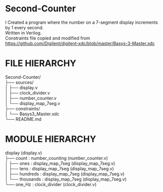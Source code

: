 # Second-Counter
I Created a program where the number on a 7-segment display increments by 1 every second.  
Written in Verilog.  
Constraints file copied and modified from https://github.com/Digilent/digilent-xdc/blob/master/Basys-3-Master.xdc  

# FILE HIERARCHY

Second-Counter/  
├── sources/  
│   ├── display.v  
│   ├── clock_divider.v  
│   ├── number_counter.v  
│   └── display_map_7seg.v  
├── constraints/  
│   └── Basys3_Master.xdc  
└── README.md  

#   MODULE HIERARCHY  

display (display.v)  
├── count : number_counting (number_counter.v)  
│   ├── ones : display_map_7seg (display_map_7seg.v)  
│   ├── tens : display_map_7seg (display_map_7seg.v)  
│   ├── hundreds : display_map_7seg (display_map_7seg.v)  
│   └── thousands : display_map_7seg (display_map_7seg.v)   
└── one_Hz : clock_divider (clock_divider.v)  
 
    

